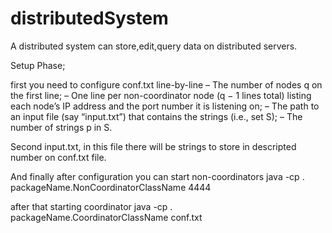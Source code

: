 # distributedSystem
A distributed system can store,edit,query data on distributed servers.

Setup Phase;

first you need to configure conf.txt
line-by-line
– The number of nodes q on the first line;
– One line per non-coordinator node (q − 1 lines total) listing each node’s IP address and the
  port number it is listening on;
– The path to an input file (say “input.txt”) that contains the strings (i.e., set S);
– The number of strings p in S.

Second input.txt, in this file there will be strings to store in descripted number on conf.txt file.

And finally after configuration you can start non-coordinators
java -cp . packageName.NonCoordinatorClassName 4444

after that starting coordinator
java -cp . packageName.CoordinatorClassName conf.txt
